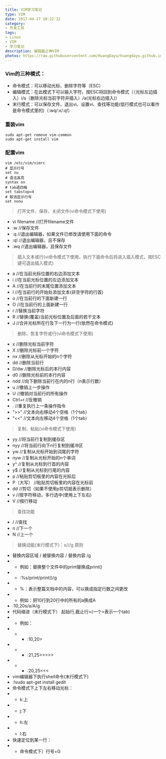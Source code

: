 ```yaml
---
title: VIM学习笔记
type: VIM
date: 2017-04-17 10:22:22
category: 
- 开发工具
tags:
- Linux
- VIM
- 学习笔记
description: 编辑器之神VIM
photos: https://raw.githubusercontent.com/HuangDayu/huangdayu.github.io/master/assets/private/images/image-43.png
---
```


### Vim的三种模式：
- 命令模式：可以移动光标、删除字符等（ESC）
- 编辑模式：在此模式下可以输入字符，按ESC将回到命令模式（（光标左边插入）i/s（删除光标当前字符并插入）/a(光标右边插入)）
- 末行模式：可以保存文件、退出vi、设置vi、查找等功能(低行模式也可以看作是命令模式里的)（:wq/:x/:q!）

<!-- more -->

###  重装vim
```shell
sudo apt-get remove vim-common
sudo apt-get install vim
```

###  配置vim 
```shell
vim /etc/vim/vimrc
# 显示行号
set nu  
# 语法高亮
syntax on  
# tab退四格
set tabstop=4  
# 取消显示行号
set nonu 
```

> 打开文件、保存、关闭文件(vi命令模式下使用)
- vi filename     //打开filename文件
- :w              //保存文件
- :q              //退出编辑器，如果文件已修改请使用下面的命令
- :q!             //退出编辑器，且不保存
- :wq             //退出编辑器，且保存文件
> 插入文本或行(vi命令模式下使用，执行下面命令后将进入插入模式，按ESC键可退出插入模式)
- a     //在当前光标位置的右边添加文本
- i     //在当前光标位置的左边添加文本
- A     //在当前行的末尾位置添加文本
- I     //在当前行的开始处添加文本(非空字符的行首)
- o     //在当前行的下面新建一行
- O     //在当前行的上面新建一行
- r     //替换当前字符
- R     //替换(覆盖)当前光标位置及后面的若干文本
- J     //合并光标所在行及下一行为一行(依然在命令模式)
> 删除、恢复字符或行(vi命令模式下使用)
- x      //删除光标当前字符
- X      //删除光标前一个字符
- nx     //删除从光标开始的n个字符
- dd     //删除当前行
- D/dw   //删除光标后的本行内容
- d0     //删除光标前的本行内容
- ndd    //向下删除当前行在内的n行（n表示行数）
- u      //撤销上一步操作
- U      //撤销对当前行的所有操作
- Ctrl+r //反撤销
-  .     //重复执行上一条操作指令
- ">>"   //文本向右移动4个空格（1个tab）
- "<<"   //文本向左移动4个空格（1个tab）
> 复制、粘贴(vi命令模式下使用)
- yy     //将当前行复制到缓存区
- nyy    //将当前行向下n行复制到缓冲区
- yw     //复制从光标开始到词尾的字符
- nyw    //复制从光标开始的n个单词
- y^     //复制从光标到行首的内容
- y$     //复制从光标到行尾的内容
- p      //粘贴剪切板里的内容在光标后
- P（大写）   //粘贴剪切板里的内容在光标前
- dd        //剪切（如果不使用p剪切就表示删除）
- v         //按字符移动，多行选中(使用上下左右)
- V         //按行移动
> 查找功能
- /          //查找
- n          //下一个
- N          //上一个
> 替换动能(末行模式下)：s///g 原则
- 替换内容区域 / 被替换内容 / 替换内容 /g
- - 例如：替换整个文件中的print替换成print()
- - :%s/print/print()/g
- - %：表示整篇文档中的内容，可以换成指定行数之间更改
- - 例如：把10行到20行中的所有的a换成A
- :10,20s/a/A/g
- 代码缩进（末行模式下） 起始行,截止行>(一个>表示一个tab)
- - 例如：
- - - :10,20>
- - - :21,25>>>>>
- - - :20,25<<<
- vim编辑器下执行shell命令(末行模式下)
- :!sudo apt-get install gedit
- 命令模式下上下左右移动光标：
- - k:上
- - j:下
- - h:左
- - l:右
- 快速定位到某一行：
- - 命令模式下）行号+G
